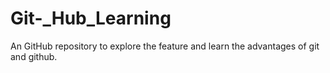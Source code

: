 # Git-_Hub_Learning
An GitHub repository to explore the feature and learn the advantages of git and github.
